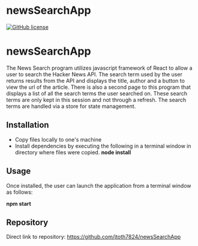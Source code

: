 # newsSearchApp


[![GitHub license](https://img.shields.io/github/license/Naereen/StrapDown.js.svg)](https://www.mit.edu/~amini/LICENSE.md)

# newsSearchApp

The News Search program utilizes javascript framework of React to allow a user to search the Hacker News API.   The search term used by the user returns results from the API and displays the title, author and a button to view the url of the article.  There is also a second page to this program that displays a list of all the search terms the user searched on.  These search terms are only kept in this session and not through a refresh.  The search terms are handled via a store for state management.

## Installation

* Copy files locally to one's machine
* Install dependencies by executing the following in a terminal window in directory where files were copied. 
    **node install**

## Usage

Once installed, the user can launch the application from a terminal window as follows:

**npm start**


## Repository

Direct link to repository:  https://github.com/jtoth7824/newsSearchApp
